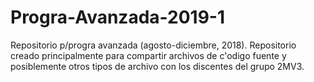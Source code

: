 # Progra-Avanzada-2019-1
Repositorio p/progra avanzada (agosto-diciembre, 2018).
Repositorio creado principalmente para compartir archivos de c\'odigo fuente y posiblemente otros
tipos de archivo con los discentes del grupo 2MV3.
